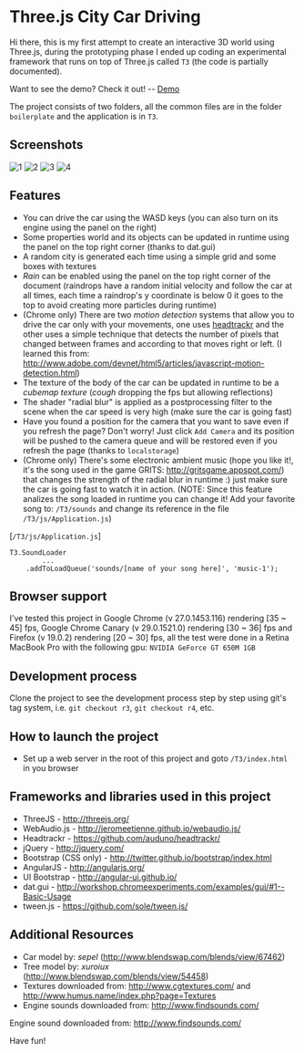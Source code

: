 Three.js City Car Driving
=========================

Hi there, this is my first attempt to create an interactive 3D world using Three.js, during the prototyping phase I ended up coding an experimental framework that runs on top of Three.js called `T3` (the code is partially documented).

Want to see the demo? Check it out!   --   [Demo](http://maurizzzio.github.io/Three.js-City/T3/)

The project consists of two folders, all the common files are in the folder `boilerplate` and the application is in `T3`.

## Screenshots
![1](http://maurizzzio.github.io/Three.js-City/T3/images/screenshots/1.jpg)
![2](http://maurizzzio.github.io/Three.js-City/T3/images/screenshots/2.jpg)
![3](http://maurizzzio.github.io/Three.js-City/T3/images/screenshots/3.jpg)
![4](http://maurizzzio.github.io/Three.js-City/T3/images/screenshots/4.jpg)

## Features
- You can drive the car using the WASD keys (you can also turn on its engine using the panel on the right)
- Some properties world and its objects can be updated in runtime using the panel on the top right corner (thanks to dat.gui)
- A random city is generated each time using a simple grid and some boxes with textures
- *Rain* can be enabled using the panel on the top right corner of the document (raindrops have a random initial velocity and follow the car at all times, each time a raindrop's y coordinate is below 0 it goes to the top to avoid creating more particles during runtime)
- (Chrome only) There are two *motion detection* systems that allow you to drive the car only with your movements, one uses [headtrackr](https://github.com/auduno/headtrackr/) and the other uses a simple technique that detects the number of pixels that changed between frames and according to that moves right or left. (I learned this from: http://www.adobe.com/devnet/html5/articles/javascript-motion-detection.html)
- The texture of the body of the car can be updated in runtime to be a *cubemap texture* (*cough* dropping the fps but allowing reflections)
- The shader "radial blur" is applied as a postprocessing filter to the scene when the car speed is very high (make sure the car is going fast)
- Have you found a position for the camera that you want to save even if you refresh the page? Don't worry! Just click `Add Camera` and its position will be pushed to the camera queue and will be restored even if you refresh the page (thanks to `localstorage`)
- (Chrome only) There's some electronic ambient music (hope you like it!, it's the song used in the game GRITS: http://gritsgame.appspot.com/) that changes the strength of the radial blur in runtime :) just make sure the car is going fast to watch it in action. (NOTE: Since this feature analizes the song loaded in runtime you can change it! Add your favorite song to: `/T3/sounds` and change its reference in the file `/T3/js/Application.js`)

[`/T3/js/Application.js`]

    T3.SoundLoader
            ...
        .addToLoadQueue('sounds/[name of your song here]', 'music-1');

## Browser support

I've tested this project in Google Chrome (v 27.0.1453.116) rendering [35 ~ 45] fps, Google Chrome Canary (v 29.0.1521.0) rendering [30 ~ 36] fps and Firefox (v 19.0.2) rendering [20 ~ 30] fps, all the test were done in a Retina MacBook Pro with the following gpu: `NVIDIA GeForce GT 650M 1GB`

## Development process
Clone the project to see the development process step by step using git's tag system, i.e. `git checkout r3`, `git checkout r4`, etc.

## How to launch the project
- Set up a web server in the root of this project and goto `/T3/index.html` in you browser

## Frameworks and libraries used in this project
- ThreeJS - http://threejs.org/
- WebAudio.js - http://jeromeetienne.github.io/webaudio.js/
- Headtrackr - https://github.com/auduno/headtrackr/
- jQuery - http://jquery.com/
- Bootstrap (CSS only) - http://twitter.github.io/bootstrap/index.html
- AngularJS - http://angularjs.org/
- UI Bootstrap - http://angular-ui.github.io/
- dat.gui - http://workshop.chromeexperiments.com/examples/gui/#1--Basic-Usage
- tween.js - https://github.com/sole/tween.js/

## Additional Resources

- Car model by: *sepel* (http://www.blendswap.com/blends/view/67462)
- Tree model by: *xuroiux* (http://www.blendswap.com/blends/view/54458)
- Textures downloaded from: http://www.cgtextures.com/ and http://www.humus.name/index.php?page=Textures
- Engine sounds downloaded from: http://www.findsounds.com/

Engine sound downloaded from: http://www.findsounds.com/

Have fun!